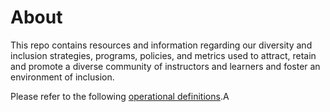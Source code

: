 # About
This repo contains resources and information regarding our diversity and inclusion strategies, programs, policies, and metrics used to attract, retain and promote a diverse community of instructors and learners and foster an environment of inclusion.

Please refer to the following [operational definitions](https://github.com/carpentries/equity-and-inclusion/blob/master/operational-definitions.md).A
